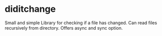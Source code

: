# diditchange

Small and simple Library for checking if a file has changed. Can read files recursively from directory. Offers async and sync option.
